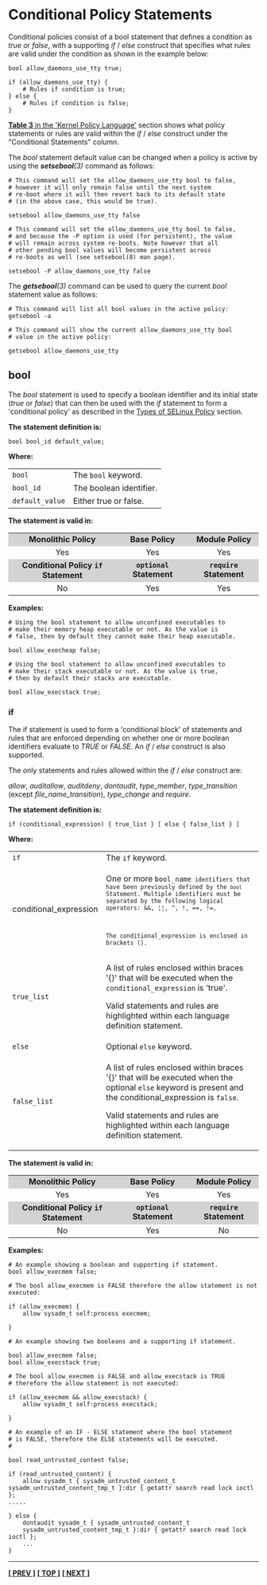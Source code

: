 # Conditional Policy Statements

Conditional policies consist of a bool statement that defines a
condition as *true* or *false*, with a supporting *if* / *else* construct that
specifies what rules are valid under the condition as shown in the
example below:

```
bool allow_daemons_use_tty true;

if (allow_daemons_use_tty) {
    # Rules if condition is true;
} else {
    # Rules if condition is false;
}
```

[**Table 3** in the 'Kernel Policy Language'](kernel_policy_language.md#kernel-policy-language)
section shows what policy statements or rules are valid within the
*if* / *else* construct under the "Conditional Statements" column.

The *bool* statement default value can be changed when a policy is active
by using the ***setsebool**(3)* command as follows:

```
# This command will set the allow_daemons_use_tty bool to false,
# however it will only remain false until the next system
# re-boot where it will then revert back to its default state
# (in the above case, this would be true).

setsebool allow_daemons_use_tty false
```

```
# This command will set the allow_daemons_use_tty bool to false,
# and because the -P option is used (for persistent), the value
# will remain across system re-boots. Note however that all
# other pending bool values will become persistent across
# re-boots as well (see setsebool(8) man page).

setsebool -P allow_daemons_use_tty false
```

The ***getsebool**(3)* command can be used to query the current *bool* statement
value as follows:

```
# This command will list all bool values in the active policy:
getsebool -a
```

```
# This command will show the current allow_daemons_use_tty bool
# value in the active policy:

getsebool allow_daemons_use_tty
```

## bool

The *bool* statement is used to specify a boolean identifier and its
initial state (*true* or *false*) that can then be used with the
*if* statement to form a 'conditional policy' as described in the
[Types of SELinux Policy](types_of_policy.md#conditional-policy) section.

**The statement definition is:**

```
bool bool_id default_value;
```

**Where:**

<table>
<tbody>
<tr>
<td><code>bool</code></td>
<td>The <code>bool</code> keyword.</td>
</tr>
<tr>
<td><code>bool_id</code></td>
<td>The boolean identifier.</td>
</tr>
<tr>
<td><code>default_value</code></td>
<td>Either true or false.</td>
</tr>
</tbody>
</table>

**The statement is valid in:**

<table style="text-align:center">
<tbody>
<tr style="background-color:#D3D3D3;">
<td><strong>Monolithic Policy</strong></td>
<td><strong>Base Policy</strong></td>
<td><strong>Module Policy</strong></td>
</tr>
<tr>
<td>Yes</td>
<td>Yes</td>
<td>Yes</td>
</tr>
<tr style="background-color:#D3D3D3;">
<td><strong>Conditional Policy <code>if</code> Statement</strong></td>
<td><strong><code>optional</code> Statement</strong></td>
<td><strong><code>require</code> Statement</strong></td>
</tr>
<tr>
<td>No</td>
<td>Yes</td>
<td>Yes</td>
</tr>
</tbody>
</table>

**Examples:**

```
# Using the bool statement to allow unconfined executables to
# make their memory heap executable or not. As the value is
# false, then by default they cannot make their heap executable.

bool allow_execheap false;
```

```
# Using the bool statement to allow unconfined executables to
# make their stack executable or not. As the value is true,
# then by default their stacks are executable.

bool allow_execstack true;
```

### if

The if statement is used to form a 'conditional block' of statements and
rules that are enforced depending on whether one or more boolean
identifiers evaluate to *TRUE* or *FALSE*. An *if* / *else*
construct is also supported.

The only statements and rules allowed within the *if* / *else* construct
are:

*allow*, *auditallow*, *auditdeny*, *dontaudit*, *type_member*, *type_transition*
(except *file_name_transition*), *type_change* and *require*.

**The statement definition is:**

```
if (conditional_expression) { true_list } [ else { false_list } ]
```

**Where:**

<table>
<tbody>
<tr>
<td><code>if</code></td>
<td>The <code>if</code> keyword.</td>
</tr>
<tr>
<td>conditional_expression</td>
<td><p>One or more <code>bool_name<code> identifiers that have been previously defined by the <code>bool</code> Statement. Multiple identifiers must be separated by the following logical operators: &amp;&amp;, ¦¦, ^, !, ==, !=. </p>
<p>The conditional_expression is enclosed in brackets ().</p></td>
</tr>
<tr>
<td><code>true_list</code></td>
<td><p>A list of rules enclosed within braces '{}' that will be executed when the <code>conditional_expression</code> is 'true'.</p>
<p>Valid statements and rules are highlighted within each language definition statement.</p></td>
</tr>
<tr>
<td><code>else</code></td>
<td>Optional <code>else</code> keyword.</td>
</tr>
<tr>
<td><code>false_list</code></td>
<td><p>A list of rules enclosed within braces '{}' that will be executed when the optional <code>else</code> keyword is present and the conditional_expression is <code>false</code>.</p>
<p>Valid statements and rules are highlighted within each language definition statement.</p></td>
</tr>
</tbody>
</table>

**The statement is valid in:**

<table style="text-align:center">
<tbody>
<tr style="background-color:#D3D3D3;">
<td><strong>Monolithic Policy</strong></td>
<td><strong>Base Policy</strong></td>
<td><strong>Module Policy</strong></td>
</tr>
<tr>
<td>Yes</td>
<td>Yes</td>
<td>Yes</td>
</tr>
<tr style="background-color:#D3D3D3;">
<td><strong>Conditional Policy <code>if</code> Statement</strong></td>
<td><strong><code>optional</code> Statement</strong></td>
<td><strong><code>require</code> Statement</strong></td>
</tr>
<tr>
<td>No</td>
<td>Yes</td>
<td>No</td>
</tr>
</tbody>
</table>

**Examples:**

```
# An example showing a boolean and supporting if statement.
bool allow_execmem false;
```

```
# The bool allow_execmem is FALSE therefore the allow statement is not executed:

if (allow_execmem) {
    allow sysadm_t self:process execmem;

}
```

```
# An example showing two booleans and a supporting if statement.

bool allow_execmem false;
bool allow_execstack true;

# The bool allow_execmem is FALSE and allow_execstack is TRUE
# therefore the allow statement is not executed:

if (allow_execmem && allow_execstack) {
    allow sysadm_t self:process execstack;

}
```

```
# An example of an IF - ELSE statement where the bool statement
# is FALSE, therefore the ELSE statements will be executed.
#

bool read_untrusted_content false;

if (read_untrusted_content) {
    allow sysadm_t { sysadm_untrusted_content_t sysadm_untrusted_content_tmp_t }:dir { getattr search read lock ioctl };
.....

} else {
    dontaudit sysadm_t { sysadm_untrusted_content_t
    sysadm_untrusted_content_tmp_t }:dir { getattr search read lock ioctl };
    ...
}
```

<!-- %CUTHERE% -->

---
**[[ PREV ]](class_permission_statements.md)** **[[ TOP ]](#)** **[[ NEXT ]](constraint_statements.md)**

